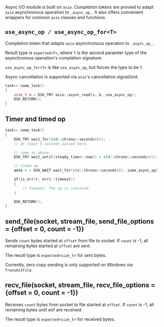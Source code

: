 
Async I/O module is built on `asio`. Completion tokens are provied to adapt `asio` asynchronous operation to `_async_op_`. It also offers convenient wrappers for common `asio` classes and functions.


## `use_async_op / use_async_op_for<T>`

Completion token that adapts `asio` asynchronous operation to `_async_op_`.

Result type is `expected<T>`, where `T` is the second paramter type of the asynchronous operation's completion signature.

`use_async_op_for<T>` is like `use_async_op`, but forces the type to be `T`.

Async cancellation is supported via `asio`'s cancellation signal/slot.

```C++
task<> some_task()
{
    size_t n = DSK_TRY asio::async_read(s, b, use_async_op);
    DSK_RETURN();
}
```


## Timer and timed op

```C++
task<> some_task()
{
    DSK_TRY wait_for(std::chrono::seconds(6));
    // at least 6 seconds passed here.

    // same as above
    DSK_TRY wait_until(steady_timer::now() + std::chrono::seconds(6));

    // timed op
    auto r = DSK_WAIT wait_for(std::chrono::seconds(6), some_async_op());

    if(is_err(r, errc::timeout))
    {
        // Timeout. The op is canceled.
    }

    DSK_RETURN();
}
```


## send_file(socket, stream_file, send_file_options = {offset = 0, count = -1})

Sends `count` bytes started at `offset` from file to socket. If `count` is -1, all remaining bytes started at `offset` are sent.

The resutl type is `expected<size_t>` for sent bytes.

Currently, zero copy sending is only supported on Windows via `TransmitFile`.


## recv_file(socket, stream_file, recv_file_options = {offset = 0, count = -1})

Receives `count` bytes from socket to file started at `offset`. If `count` is -1, all remaining bytes until eof are received.

The resutl type is `expected<size_t>` for received bytes.
